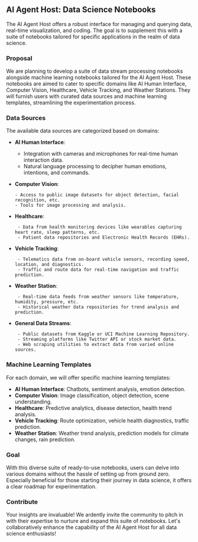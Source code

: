 ## AI Agent Host: Data Science Notebooks

The AI Agent Host offers a robust interface for managing and querying data, real-time visualization, and coding. The goal is to supplement this with a suite of notebooks tailored for specific applications in the realm of data science.

### Proposal

We are planning to develop a suite of data stream processing notebooks alongside machine learning notebooks tailored for the AI Agent Host. These notebooks are aimed to cater to specific domains like AI Human Interface, Computer Vision, Healthcare, Vehicle Tracking, and Weather Stations. They will furnish users with curated data sources and machine learning templates, streamlining the experimentation process.

### Data Sources

The available data sources are categorized based on domains:

- **AI Human Interface**:
     - Integration with cameras and microphones for real-time human interaction data.
     - Natural language processing to decipher human emotions, intentions, and commands.

- **Computer Vision**:

      - Access to public image datasets for object detection, facial recognition, etc.
      - Tools for image processing and analysis.

- **Healthcare**:

       - Data from health monitoring devices like wearables capturing heart rate, sleep patterns, etc.
       - Patient data repositories and Electronic Health Records (EHRs).

- **Vehicle Tracking**:

       - Telematics data from on-board vehicle sensors, recording speed, location, and diagnostics.
       - Traffic and route data for real-time navigation and traffic prediction.

- **Weather Station**:

       - Real-time data feeds from weather sensors like temperature, humidity, pressure, etc.
       - Historical weather data repositories for trend analysis and prediction.

- **General Data Streams**:

       - Public datasets from Kaggle or UCI Machine Learning Repository.
       - Streaming platforms like Twitter API or stock market data.
       - Web scraping utilities to extract data from varied online sources.

### Machine Learning Templates

For each domain, we will offer specific machine learning templates:

- **AI Human Interface**: Chatbots, sentiment analysis, emotion detection.
- **Computer Vision**: Image classification, object detection, scene understanding.
- **Healthcare**: Predictive analytics, disease detection, health trend analysis.
- **Vehicle Tracking**: Route optimization, vehicle health diagnostics, traffic prediction.
- **Weather Station**: Weather trend analysis, prediction models for climate changes, rain prediction.

### Goal

With this diverse suite of ready-to-use notebooks, users can delve into various domains without the hassle of setting up from ground zero. Especially beneficial for those starting their journey in data science, it offers a clear roadmap for experimentation.

### Contribute

Your insights are invaluable! We ardently invite the community to pitch in with their expertise to nurture and expand this suite of notebooks. Let's collaboratively enhance the capability of the AI Agent Host for all data science enthusiasts!

